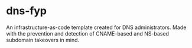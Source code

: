 # dns-fyp
An infrastructure-as-code template created for DNS administrators. Made with the prevention and detection of CNAME-based and NS-based subdomain takeovers in mind.
